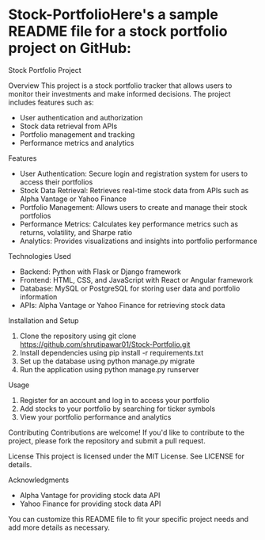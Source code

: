 # Stock-PortfolioHere's a sample README file for a stock portfolio project on GitHub:

Stock Portfolio Project

Overview
This project is a stock portfolio tracker that allows users to monitor their investments and make informed decisions. The project includes features such as:

- User authentication and authorization
- Stock data retrieval from APIs
- Portfolio management and tracking
- Performance metrics and analytics

Features
- User Authentication: Secure login and registration system for users to access their portfolios
- Stock Data Retrieval: Retrieves real-time stock data from APIs such as Alpha Vantage or Yahoo Finance
- Portfolio Management: Allows users to create and manage their stock portfolios
- Performance Metrics: Calculates key performance metrics such as returns, volatility, and Sharpe ratio
- Analytics: Provides visualizations and insights into portfolio performance

Technologies Used
- Backend: Python with Flask or Django framework
- Frontend: HTML, CSS, and JavaScript with React or Angular framework
- Database: MySQL or PostgreSQL for storing user data and portfolio information
- APIs: Alpha Vantage or Yahoo Finance for retrieving stock data

Installation and Setup
1. Clone the repository using git clone https://github.com/shrutipawar01/Stock-Portfolio.git
2. Install dependencies using pip install -r requirements.txt
3. Set up the database using python manage.py migrate
4. Run the application using python manage.py runserver

Usage
1. Register for an account and log in to access your portfolio
2. Add stocks to your portfolio by searching for ticker symbols
3. View your portfolio performance and analytics

Contributing
Contributions are welcome! If you'd like to contribute to the project, please fork the repository and submit a pull request.

License
This project is licensed under the MIT License. See LICENSE for details.

Acknowledgments
- Alpha Vantage for providing stock data API
- Yahoo Finance for providing stock data API

You can customize this README file to fit your specific project needs and add more details as necessary.
